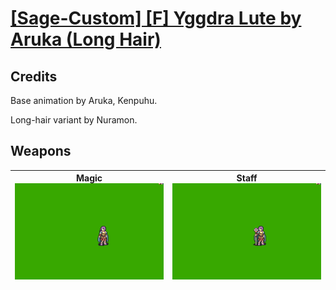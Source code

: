 # [\[Sage-Custom\] \[F\] Yggdra Lute by Aruka \(Long Hair\)](./)
## Credits

Base animation by Aruka, Kenpuhu.

Long-hair variant by Nuramon.

## Weapons

| <b>Magic</b><br/><img alt="Magic animation" src="./6.%20Magic/Magic.gif"/> | <b>Staff</b><br/><img alt="Staff animation" src="./7.%20Staff/Staff.gif"/> |
| :---: | :---: |
